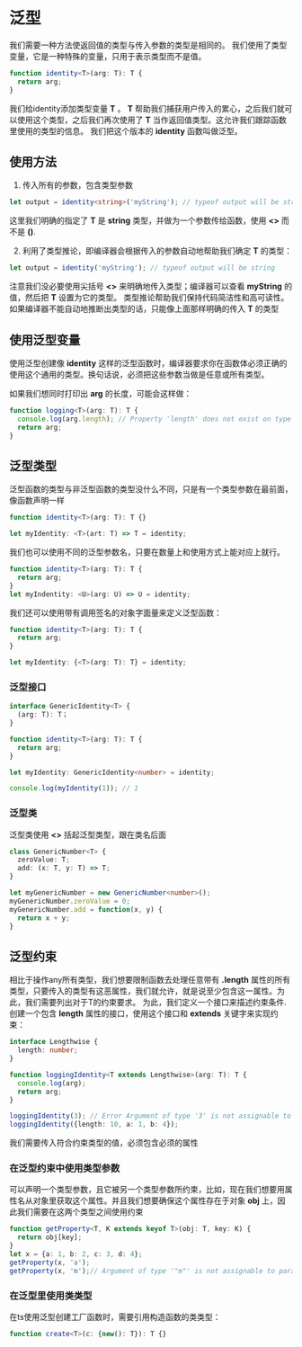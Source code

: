 # 泛型

我们需要一种方法使返回值的类型与传入参数的类型是相同的。
我们使用了类型变量，它是一种特殊的变量，只用于表示类型而不是值。

```ts
function identity<T>(arg: T): T {
  return arg;
}
```
我们给identity添加类型变量 **T** 。 **T** 帮助我们捕获用户传入的累心，之后我们就可以使用这个类型，之后我们再次使用了 **T** 当作返回值类型。这允许我们跟踪函数里使用的类型的信息。
我们把这个版本的 **identity** 函数叫做泛型。

## 使用方法

1. 传入所有的参数，包含类型参数

```ts
let output = identity<string>('myString'); // typeof output will be string
```

这里我们明确的指定了 **T** 是 **string** 类型，并做为一个参数传给函数，使用 **<>** 而不是 **()**.

2. 利用了类型推论，即编译器会根据传入的参数自动地帮助我们确定 **T** 的类型：

```ts
let output = identity('myString'); // typeof output will be string
```

注意我们没必要使用尖括号 **<>** 来明确地传入类型；编译器可以查看 **myString** 的值，然后把 **T** 设置为它的类型。
类型推论帮助我们保持代码简洁性和高可读性。
如果编译器不能自动地推断出类型的话，只能像上面那样明确的传入 **T** 的类型

## 使用泛型变量
使用泛型创建像 **identity** 这样的泛型函数时，编译器要求你在函数体必须正确的使用这个通用的类型。换句话说，必须把这些参数当做是任意或所有类型。

如果我们想同时打印出 **arg** 的长度，可能会这样做：

```ts
function logging<T>(arg: T): T {
  console.log(arg.length); // Property 'length' does not exist on type 'T'.
  return arg;
}
```

## 泛型类型
泛型函数的类型与非泛型函数的类型没什么不同，只是有一个类型参数在最前面，像函数声明一样

```ts
function identity<T>(arg: T): T {}

let myIdentity: <T>(art: T) => T = identity;
```

我们也可以使用不同的泛型参数名，只要在数量上和使用方式上能对应上就行。

```ts
function identity<T>(arg: T): T {
  return arg;
}
let myIndentity: <U>(arg: U) => U = identity;
```

我们还可以使用带有调用签名的对象字面量来定义泛型函数：

```ts
function identity<T>(arg: T): T {
  return arg;
}

let myIdentity: {<T>(arg: T): T} = identity;
```

### 泛型接口

```ts
interface GenericIdentity<T> {
  (arg: T): T；
}

function identity<T>(arg: T): T {
  return arg;
}

let myIdentity: GenericIdentity<number> = identity;

console.log(myIdentity(1)); // 1
```
### 泛型类

泛型类使用 **<>** 括起泛型类型，跟在类名后面

```ts
class GenericNumber<T> {
  zeroValue: T;
  add: (x: T, y: T) => T;
}

let myGenericNumber = new GenericNumber<number>();
myGenericNumber.zeroValue = 0;
myGenericNumber.add = function(x, y) {
  return x + y;
}
```

## 泛型约束

相比于操作any所有类型，我们想要限制函数去处理任意带有 **.length** 属性的所有类型，只要传入的类型有这恶属性，我们就允许，就是说至少包含这一属性。为此，我们需要列出对于T的约束要求。
为此，我们定义一个接口来描述约束条件.
创建一个包含 **length** 属性的接口，使用这个接口和 **extends** 关键字来实现约束：

```ts
interface Lengthwise {
  length: number;
}

function loggingIdentity<T extends Lengthwise>(arg: T): T {
  console.log(arg);
  return arg;
}

loggingIdentity(3); // Error Argument of type '3' is not assignable to parameter of type 'Lengthwis'
loggingIdentity({length: 10, a: 1, b: 4});
```

我们需要传入符合约束类型的值，必须包含必须的属性

### 在泛型约束中使用类型参数

可以声明一个类型参数，且它被另一个类型参数所约束，比如，现在我们想要用属性名从对象里获取这个属性。并且我们想要确保这个属性存在于对象 **obj** 上，因此我们需要在这两个类型之间使用约束

```ts
function getProperty<T, K extends keyof T>(obj: T, key: K) {
  return obj[key];
}
let x = {a: 1, b: 2, c: 3, d: 4};
getProperty(x, 'a');
getProperty(x, 'm');// Argument of type '"m"' is not assignable to parameter of type '"a" | "b" | "c" | "d"'
```

### 在泛型里使用类类型
在ts使用泛型创建工厂函数时，需要引用构造函数的类类型：

```ts
function create<T>(c: {new(): T}): T {}
```